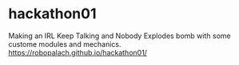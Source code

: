 # hackathon01

Making an IRL Keep Talking and Nobody Explodes bomb with some custome modules and mechanics.
https://robopalach.github.io/hackathon01/
